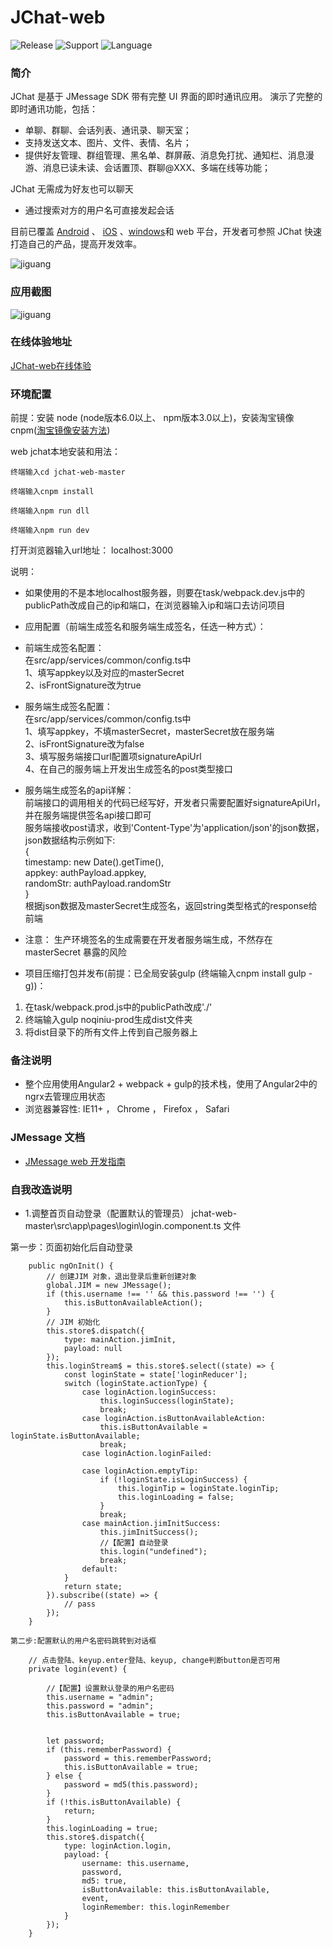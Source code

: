# JChat-web
![Release](https://img.shields.io/badge/release-1.2.0-blue.svg?style=flat)
![Support](https://img.shields.io/badge/support-IE11+-blue.svg?style=flat)
![Language](http://img.shields.io/badge/language-Angular2-brightgreen.svg?style=flat)

		
### 简介

JChat 是基于 JMessage SDK 带有完整 UI 界面的即时通讯应用。 演示了完整的即时通讯功能，包括：

* 单聊、群聊、会话列表、通讯录、聊天室；
* 支持发送文本、图片、文件、表情、名片；
* 提供好友管理、群组管理、黑名单、群屏蔽、消息免打扰、通知栏、消息漫游、消息已读未读、会话置顶、群聊@XXX、多端在线等功能；

JChat 无需成为好友也可以聊天

* 通过搜索对方的用户名可直接发起会话

目前已覆盖 [Android](https://github.com/jpush/jchat-android) 、 [iOS](https://github.com/jpush/jchat-swift) 、[windows](https://github.com/jpush/jchat-windows)和 web 平台，开发者可参照 JChat 快速打造自己的产品，提高开发效率。

![jiguang](./screenshot/webjchat.gif)

### 应用截图

![jiguang](./screenshot/webjchat2.png)

### 在线体验地址

[JChat-web在线体验](https://jchat.im.jiguang.cn/#/login)

### 环境配置

前提：安装 node (node版本6.0以上、 npm版本3.0以上)，安装淘宝镜像cnpm([淘宝镜像安装方法](http://npm.taobao.org/))

web jchat本地安装和用法：
```
终端输入cd jchat-web-master
```
```
终端输入cnpm install
```
```
终端输入npm run dll
```
```
终端输入npm run dev
```
打开浏览器输入url地址：
localhost:3000

说明：
* 如果使用的不是本地localhost服务器，则要在task/webpack.dev.js中的publicPath改成自己的ip和端口，在浏览器输入ip和端口去访问项目

* 应用配置（前端生成签名和服务端生成签名，任选一种方式）：<br />
* 前端生成签名配置：<br />
在src/app/services/common/config.ts中<br />
1、填写appkey以及对应的masterSecret<br />
2、isFrontSignature改为true<br />

* 服务端生成签名配置：<br />
在src/app/services/common/config.ts中<br />
1、填写appkey，不填masterSecret，masterSecret放在服务端<br />
2、isFrontSignature改为false<br />
3、填写服务端接口url配置项signatureApiUrl<br />
4、在自己的服务端上开发出生成签名的post类型接口<br />

* 服务端生成签名的api详解：<br />
前端接口的调用相关的代码已经写好，开发者只需要配置好signatureApiUrl，并在服务端提供签名api接口即可<br />
服务端接收post请求，收到'Content-Type'为'application/json'的json数据，json数据结构示例如下:<br />
{  
  timestamp: new Date().getTime(),  
  appkey: authPayload.appkey,  
  randomStr: authPayload.randomStr  
}  
根据json数据及masterSecret生成签名，返回string类型格式的response给前端<br />

* 注意：
生产环境签名的生成需要在开发者服务端生成，不然存在 masterSecret 暴露的风险<br />

* 项目压缩打包并发布(前提：已全局安装gulp (终端输入cnpm install gulp -g))：

1. 在task/webpack.prod.js中的publicPath改成'./'
2. 终端输入gulp noqiniu-prod生成dist文件夹
3. 将dist目录下的所有文件上传到自己服务器上

### 备注说明

* 整个应用使用Angular2 + webpack + gulp的技术栈，使用了Angular2中的ngrx去管理应用状态
* 浏览器兼容性: IE11+ ， Chrome ， Firefox ， Safari

### JMessage 文档

* [JMessage web 开发指南](https://docs.jiguang.cn/jmessage/client/im_sdk_js_v2/)



### 自我改造说明
* 1.调整首页自动登录（配置默认的管理员）
jchat-web-master\src\app\pages\login\login.component.ts 文件

第一步：页面初始化后自动登录
```
    public ngOnInit() {
        // 创建JIM 对象，退出登录后重新创建对象
        global.JIM = new JMessage();
        if (this.username !== '' && this.password !== '') {
            this.isButtonAvailableAction();
        }
        // JIM 初始化
        this.store$.dispatch({
            type: mainAction.jimInit,
            payload: null
        });
        this.loginStream$ = this.store$.select((state) => {
            const loginState = state['loginReducer'];
            switch (loginState.actionType) {
                case loginAction.loginSuccess:
                    this.loginSuccess(loginState);
                    break;
                case loginAction.isButtonAvailableAction:
                    this.isButtonAvailable = loginState.isButtonAvailable;
                    break;
                case loginAction.loginFailed:

                case loginAction.emptyTip:
                    if (!loginState.isLoginSuccess) {
                        this.loginTip = loginState.loginTip;
                        this.loginLoading = false;
                    }
                    break;
                case mainAction.jimInitSuccess:
                    this.jimInitSuccess();
					//【配置】自动登录
					this.login("undefined");
                    break;
                default:
            }
            return state;
        }).subscribe((state) => {
            // pass
        });
    }
```    
    
    第二步:配置默认的用户名密码跳转到对话框
    
```
    // 点击登陆、keyup.enter登陆、keyup, change判断button是否可用
    private login(event) {
		
		//【配置】设置默认登录的用户名密码
		this.username = "admin";
		this.password = "admin";
		this.isButtonAvailable = true;
		
		
        let password;
        if (this.rememberPassword) {
            password = this.rememberPassword;
            this.isButtonAvailable = true;
        } else {
            password = md5(this.password);
        }
        if (!this.isButtonAvailable) {
            return;
        }
        this.loginLoading = true;
        this.store$.dispatch({
            type: loginAction.login,
            payload: {
                username: this.username,
                password,
                md5: true,
                isButtonAvailable: this.isButtonAvailable,
                event,
                loginRemember: this.loginRemember
            }
        });
    }
   ``` 
